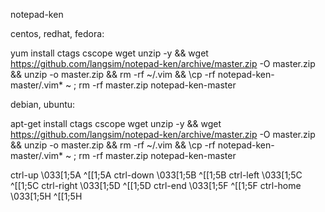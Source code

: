 notepad-ken

centos, redhat, fedora:

yum install ctags cscope wget unzip -y && wget https://github.com/langsim/notepad-ken/archive/master.zip -O master.zip && unzip -o master.zip && rm -rf ~/.vim && \cp -rf notepad-ken-master/.vim* ~ ; rm -rf master.zip notepad-ken-master


debian, ubuntu:

apt-get install ctags cscope wget unzip -y && wget https://github.com/langsim/notepad-ken/archive/master.zip -O master.zip && unzip -o master.zip && rm -rf ~/.vim && \cp -rf notepad-ken-master/.vim* ~ ; rm -rf master.zip notepad-ken-master


ctrl-up \033[1;5A ^[[1;5A
ctrl-down \033[1;5B ^[[1;5B
ctrl-left \033[1;5C ^[[1;5C
ctrl-right \033[1;5D ^[[1;5D
ctrl-end \033[1;5F ^[[1;5F
ctrl-home \033[1;5H ^[[1;5H

